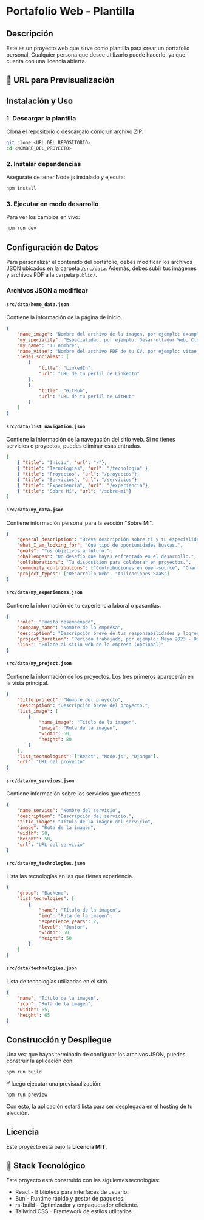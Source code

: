 # Portafolio Web - Plantilla

## Descripción
Este es un proyecto web que sirve como plantilla para crear un portafolio personal. Cualquier persona que desee utilizarlo puede hacerlo, ya que cuenta con una licencia abierta.

## 🔗 URL para Previsualización



## Instalación y Uso

### 1. Descargar la plantilla
Clona el repositorio o descárgalo como un archivo ZIP.
```bash
git clone <URL_DEL_REPOSITORIO>
cd <NOMBRE_DEL_PROYECTO>
```

### 2. Instalar dependencias
Asegúrate de tener Node.js instalado y ejecuta:
```bash
npm install
```

### 3. Ejecutar en modo desarrollo
Para ver los cambios en vivo:
```bash
npm run dev
```

## Configuración de Datos
Para personalizar el contenido del portafolio, debes modificar los archivos JSON ubicados en la carpeta `/src/data`. Además, debes subir tus imágenes y archivos PDF a la carpeta `public/`.

### Archivos JSON a modificar

#### `src/data/home_data.json`
Contiene la información de la página de inicio.
```json
{
    "name_image": "Nombre del archivo de la imagen, por ejemplo: example.png",
    "my_speciality": "Especialidad, por ejemplo: Desarrollador Web, Cloud Developer, etc.",
    "my_name": "Tu nombre",
    "name_vitae": "Nombre del archivo PDF de tu CV, por ejemplo: vitae.pdf",
    "redes_sociales": [
        {
            "title": "LinkedIn",
            "url": "URL de tu perfil de LinkedIn"
        },
        {
            "title": "GitHub",
            "url": "URL de tu perfil de GitHub"
        }
    ]
}
```

#### `src/data/list_navigation.json`
Contiene la información de la navegación del sitio web. Si no tienes servicios o proyectos, puedes eliminar esas entradas.
```json
[
    { "title": "Inicio", "url": "/"},
    { "title": "Tecnologías", "url": "/tecnologia" },
    { "title": "Proyectos", "url": "/proyectos"},
    { "title": "Servicios", "url": "/servicios"},
    { "title": "Experiencia", "url": "/experiencia"},
    { "title": "Sobre Mí", "url": "/sobre-mi"}
]
```

#### `src/data/my_data.json`
Contiene información personal para la sección "Sobre Mí".
```json
{
    "general_description": "Breve descripción sobre ti y tu especialidad.",
    "what_I_am_looking_for": "Qué tipo de oportunidades buscas.",
    "goals": "Tus objetivos a futuro.",
    "challenges": "Un desafío que hayas enfrentado en el desarrollo.",
    "collaborations": "Tu disposición para colaborar en proyectos.",
    "community_contributions": ["Contribuciones en open-source", "Charlas en eventos de tecnología"],
    "project_types": ["Desarrollo Web", "Aplicaciones SaaS"]
}
```

#### `src/data/my_experiences.json`
Contiene la información de tu experiencia laboral o pasantías.
```json
{
    "role": "Puesto desempeñado",
    "company_name": "Nombre de la empresa",
    "description": "Descripción breve de tus responsabilidades y logros.",
    "project_duration": "Periodo trabajado, por ejemplo: Mayo 2023 - Diciembre 2023",
    "link": "Enlace al sitio web de la empresa (opcional)"
}
```

#### `src/data/my_project.json`
Contiene la información de los proyectos. Los tres primeros aparecerán en la vista principal.
```json
{
    "title_project": "Nombre del proyecto",
    "description": "Descripción breve del proyecto.",
    "list_image": [
        {
            "name_image": "Título de la imagen",
            "image": "Ruta de la imagen",
            "width": 60,
            "height": 80
        }
    ],
    "list_technologies": ["React", "Node.js", "Django"],
    "url": "URL del proyecto"
}
```

#### `src/data/my_services.json`
Contiene información sobre los servicios que ofreces.
```json
{
    "name_service": "Nombre del servicio",
    "description": "Descripción del servicio.",
    "title_image": "Título de la imagen del servicio",
    "image": "Ruta de la imagen",
    "width": 50,
    "height": 50,
    "url": "URL del servicio"
}
```

#### `src/data/my_technologies.json`
Lista las tecnologías en las que tienes experiencia.
```json
{
    "group": "Backend",
    "list_tecnologies": [
        {
            "name": "Título de la imagen",
            "img": "Ruta de la imagen",
            "experience_years": 2,
            "level": "Junior",
            "width": 50,
            "height": 50
        }
    ]
}
```

#### `src/data/technologies.json`
Lista de tecnologías utilizadas en el sitio.
```json
{
    "name": "Título de la imagen",
    "icon": "Ruta de la imagen",
    "width": 65,
    "height": 65
}
```

## Construcción y Despliegue
Una vez que hayas terminado de configurar los archivos JSON, puedes construir la aplicación con:
```bash
npm run build
```
Y luego ejecutar una previsualización:
```bash
npm run preview
```
Con esto, la aplicación estará lista para ser desplegada en el hosting de tu elección.


## Licencia
Este proyecto está bajo la **Licencia MIT**.

## 🚀 Stack Tecnológico
Este proyecto está construido con las siguientes tecnologías:

* React - Biblioteca para interfaces de usuario.
* Bun - Runtime rápido y gestor de paquetes.
* rs-build - Optimizador y empaquetador eficiente.
* Tailwind CSS - Framework de estilos utilitarios.